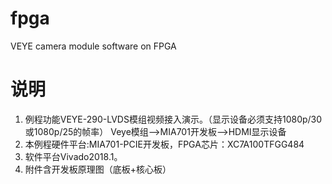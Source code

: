 # fpga
VEYE camera module software on FPGA 
# 说明
1. 例程功能VEYE-290-LVDS模组视频接入演示。（显示设备必须支持1080p/30或1080p/25的帧率）
Veye模组—>MIA701开发板—>HDMI显示设备
2. 本例程硬件平台:MIA701-PCIE开发板，FPGA芯片：XC7A100TFGG484
3. 软件平台Vivado2018.1。
4. 附件含开发板原理图（底板+核心板）
